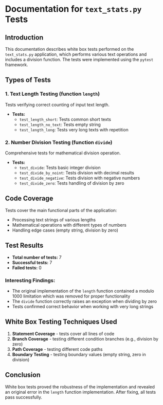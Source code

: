 # Documentation for `text_stats.py` Tests

## Introduction

This documentation describes white box tests performed on the `text_stats.py` application, which performs various text operations and includes a division function. The tests were implemented using the `pytest` framework.

## Types of Tests

### 1. Text Length Testing (function `length`)

Tests verifying correct counting of input text length.

- **Tests:**
  - `test_length_short`: Tests common short texts
  - `test_length_no_text`: Tests empty string
  - `test_length_long`: Tests very long texts with repetition

### 2. Number Division Testing (function `divide`)

Comprehensive tests for mathematical division operation.

- **Tests:**
  - `test_divide`: Tests basic integer division
  - `test_divide_by_noint`: Tests division with decimal results
  - `test_divide_negative`: Tests division with negative numbers
  - `test_divide_zero`: Tests handling of division by zero

## Code Coverage

Tests cover the main functional parts of the application:
- Processing text strings of various lengths
- Mathematical operations with different types of numbers
- Handling edge cases (empty string, division by zero)

## Test Results

- **Total number of tests:** 7
- **Successful tests:** 7
- **Failed tests:** 0

### Interesting Findings:
- The original implementation of the `length` function contained a modulo 1000 limitation which was removed for proper functionality
- The `divide` function correctly raises an exception when dividing by zero
- Tests confirmed correct behavior when working with very long strings

## White Box Testing Techniques Used

1. **Statement Coverage** - tests cover all lines of code
2. **Branch Coverage** - testing different condition branches (e.g., division by zero)
3. **Path Coverage** - testing different code paths
4. **Boundary Testing** - testing boundary values (empty string, zero in division)

## Conclusion

White box tests proved the robustness of the implementation and revealed an original error in the `length` function implementation. After fixing, all tests pass successfully.
